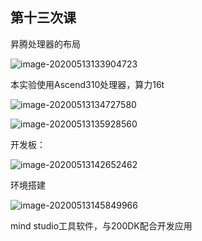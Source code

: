 ## 第十三次课

昇腾处理器的布局

![image-20200513133904723](C:\Users\Felix\AppData\Roaming\Typora\typora-user-images\image-20200513133904723.png)

本实验使用Ascend310处理器，算力16t

![image-20200513134727580](C:\Users\Felix\AppData\Roaming\Typora\typora-user-images\image-20200513134727580.png)

![image-20200513135928560](C:\Users\Felix\AppData\Roaming\Typora\typora-user-images\image-20200513135928560.png)

开发板：

![image-20200513142652462](C:\Users\Felix\AppData\Roaming\Typora\typora-user-images\image-20200513142652462.png)

环境搭建

![image-20200513145849966](C:\Users\Felix\AppData\Roaming\Typora\typora-user-images\image-20200513145849966.png)

mind studio工具软件，与200DK配合开发应用



